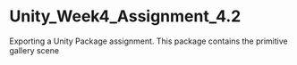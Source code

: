 # Unity_Week4_Assignment_4.2
Exporting a Unity Package assignment. This package contains the primitive gallery scene
